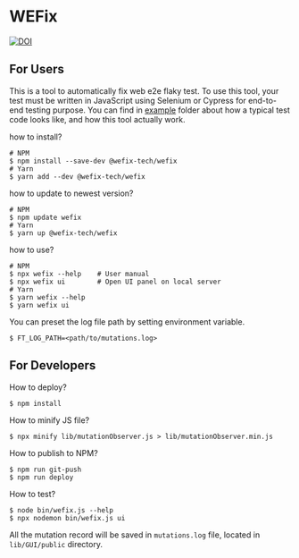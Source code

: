 # WEFix
[![DOI](https://zenodo.org/badge/531338443.svg)](https://zenodo.org/badge/latestdoi/531338443)

## For Users
This is a tool to automatically fix web e2e flaky test. To use this tool, your test must be written in JavaScript using Selenium or Cypress for end-to-end testing purpose. You can find in [example](https://github.com/WEFix-tech/WEFix/tree/main/example) folder about how a typical test code looks like, and how this tool actually work.

how to install?
``` shell
# NPM
$ npm install --save-dev @wefix-tech/wefix
# Yarn
$ yarn add --dev @wefix-tech/wefix
```

how to update to newest version?
``` shell
# NPM
$ npm update wefix
# Yarn
$ yarn up @wefix-tech/wefix
```

how to use?
``` shell
# NPM
$ npx wefix --help    # User manual
$ npx wefix ui        # Open UI panel on local server
# Yarn
$ yarn wefix --help
$ yarn wefix ui
```

You can preset the log file path by setting environment variable.
``` shell
$ FT_LOG_PATH=<path/to/mutations.log>
```

## For Developers
How to deploy?
``` shell
$ npm install
```

How to minify JS file?
``` shell
$ npx minify lib/mutationObserver.js > lib/mutationObserver.min.js
```

How to publish to NPM?
``` shell
$ npm run git-push
$ npm run deploy
```

How to test?
``` shell
$ node bin/wefix.js --help
$ npx nodemon bin/wefix.js ui
```

All the mutation record will be saved in `mutations.log` file, located in `lib/GUI/public` directory.

